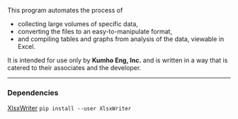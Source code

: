 This program automates the process of 
- collecting large volumes of specific data,
- converting the files to an easy-to-manipulate format,
- and compiling tables and graphs from analysis of the data, viewable in Excel.

It is intended for use only by **Kumho Eng, Inc.** and is written in a way that is catered to their associates and the developer.

---

### Dependencies
[XlsxWriter](https://xlsxwriter.readthedocs.io/) `pip install --user XlsxWriter`
